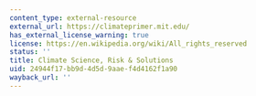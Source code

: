 ```yaml
---
content_type: external-resource
external_url: https://climateprimer.mit.edu/
has_external_license_warning: true
license: https://en.wikipedia.org/wiki/All_rights_reserved
status: ''
title: Climate Science, Risk & Solutions
uid: 24944f17-bb9d-4d5d-9aae-f4d4162f1a90
wayback_url: ''
---
```

